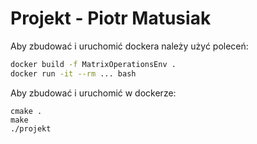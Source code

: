 # Projekt - Piotr Matusiak

Aby zbudować i uruchomić dockera należy użyć poleceń:
```sh
docker build -f MatrixOperationsEnv .
docker run -it --rm ... bash
```
Aby zbudować i uruchomić w dockerze:
```
cmake .
make
./projekt
```
